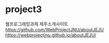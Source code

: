 # project3
웹프로그래밍과제
제주소개사이트
https://github.com/WebProjectJNU/aboutJEJU
https://webprojectjnu.github.io/aboutJEJU/
